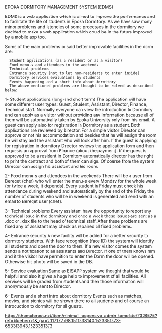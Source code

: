 

EPOKA DORMITORY MANAGEMENT SYSTEM (EDMS)

EDMS is a web application which is aimed to improve the performance and to facilitate the life of students in Epoka Dormitory. As we have saw many minor problems and latencies of some processes in the dormitory we decided to make a web application which could be in the future improved by a mobile app too.

Some of the main problems or said better improvable facilities in the dorm are:

      Student applications (as a resident or as a visitor)
      Food menu-s and attendees in the weekends
      Technical problems 
      Entrance security (not to let non-residents to enter inside)
      Dormitory services evaluations by students
      Events happening and a short info about dormitory
      The above mentioned problems are thought to be solved as described below:

1- Student applications (long-and short term)
    The application will have some different user types: Guest, Student, Assistant, Director, Finance, Technical staff.
    Normally everyone can view the introduction to Dormitory and can apply as a visitor without providing any information because all of them will be automatically taken by Epoka University only from his email. A guest can apply also for registration in Dormitory as a student. Both applications are reviewed by Director. For a simple visitor Director can approve or not his accommodation and besides that he will assign the room he will stay and the assistant who will look after him.
    If the guest is applying for registration in dormitory Director reviews the application form and then requests an approval from Finance (about the payment). If the guest is approved to be a resident in Dormitory automatically director has the right to print the contract and both of them can sign. Of course from the system Director can assign his assistant and his room.

2- Food menu-s and attendees in the weekends
  There will be a user from Bereqet (chef) who will enter the menu-s every Monday for the whole week (or twice a week, it depends). Every student in Friday must check his attendance during weekend and automatically by the end of the Friday the number of students who will be in weekend is generated and send with an email to Bereqet user (chef).

3- Technical problems
  Every assistant have the opportunity to report any technical issue in the dormitory and once a week these issues are sent as a .doc or .xlsx file to the head of technical staff. After these problems are fixed any of assistant may check as repaired all fixed problems.

4- Entrance security
  A new facility will be added for a better security to dormitory students. With face recognition (face ID) the system will identify all students and open the door to them. If a new visitor comes the system sends a notification to all assistants and Director. If one of them knows him and if the visitor have permition to enter the Dorm the door will be opened. Otherwise his photo will be saved in the DB.

5- Service evaluation
  Same as EISAPP system we thought that would be helpful and also it gives a huge help to improvement of all facilities. All services will be graded from students and then those information will anonymously be sent to Director.

6- Events and a short intro about dormitory
  Events such as matches, movies, and picnics will be shown there to all students and of course an introduction to dormitory for all guests.



















https://themeforest.net/item/minimal-responsive-admin-template/7326575?ref=blueberry1&_ga=2.117177798.1511338140.1523351373-653313943.1523351373



